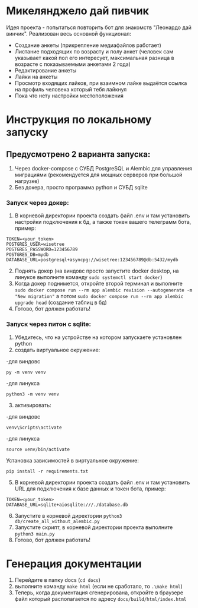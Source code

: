 # Микелянджело дай пивчик

Идея проекта - попытаться повторить бот для знакомств "Леонардо дай винчик". Реализован весь основной функционал:
- Создание анкеты (прикрепление медиафайлов работает)
- Листание подходящих по возрасту и полу анкет (человек сам указывает какой пол его интересует, максимальная разница в возрасте с показываемыми анкетами 2 года)
- Редактирование анкеты
- Лайки на анкеты
- Просмотр входящих лайков, при взаимном лайке выдаётся ссылка на профиль человека который тебя лайкнул
- Пока что нету настройки местоположения
# Инструкция по локальному запуску
## Предусмотрено 2 варианта запуска:
1) Через docker-compose с СУБД PostgreSQL и Alembic для управления миграциями (рекомендуется для мощных серверов при большой нагрузке)
2) Без докера, просто программа python и СУБД sqlite
### Запуск через докер:
1) В корневой директории проекта создать файл .env и там установить настройки подключения к бд, а также токен вашего телеграмм бота, пример:
```
TOKEN=<your_token>
POSTGRES_USER=wisetree
POSTGRES_PASSWORD=123456789
POSTGRES_DB=mydb
DATABASE_URL=postgresql+asyncpg://wisetree:123456789@db:5432/mydb
```
2) Поднять докер (на виндовс просто запустите docker desktop, на линуксе выполните команду ```sudo systemctl start docker```)
3) Когда докер поднимется, откройте второй терминал и выполните ```sudo docker compose run --rm app alembic revision --autogenerate -m "New migration"``` а потом ```sudo docker compose run --rm app alembic upgrade head``` (создание таблиц в бд)
4) Готово, бот должен работать!

### Запуск через питон с sqlite:

1) Убедитесь, что на устройстве на котором запускаете установлен python
2) создать виртуальное окружение:

-для виндовс
```commandline
py -m venv venv
```

-для линукса
```commandline
python3 -m venv venv
```
3) активировать:

-для виндовс
```commandline
venv\Scripts\activate
```

-для линукса
```commandline
source venv/bin/activate
```

Установка зависимостей в виртуальное окружение:
```
pip install -r requirements.txt
```

5) В корневой директории проекта создать файл .env и там установить URL для подключения к базе данных и токен бота, пример:
```
TOKEN=<your_token>
DATABASE_URL=sqlite+aiosqlite:///./database.db
```

6) Запустите в корневой директории ```python3 db/create_all_without_alembic.py```
7) Запустите скрипт, в корневой директории проекта выполните ```python3 main.py```
8) Готово, бот должен работать!

# Генерация документации

1) Перейдите в папку docs (```cd docs```)
2) выполните команду ```make html``` (если не сработало, то ```.\make html```)
3) Теперь, когда документация сгенерирована, откройте в браузере файл который располагается по адресу ```docs/build/html/index.html```
